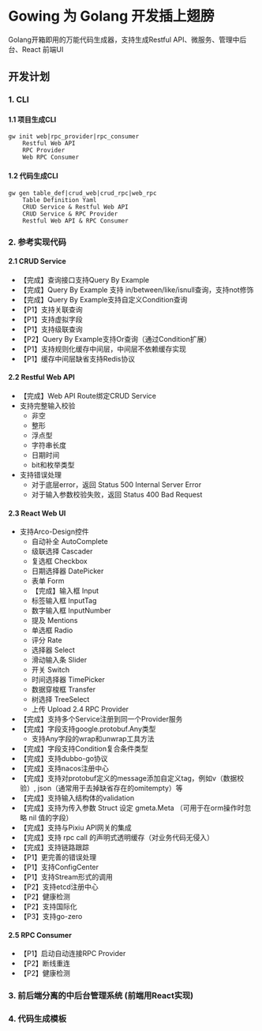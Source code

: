 # Gowing 为 Golang 开发插上翅膀

Golang开箱即用的万能代码生成器，支持生成Restful API、微服务、管理中后台、React 前端UI

## 开发计划
### 1. CLI

#### 1.1 项目生成CLI
    gw init web|rpc_provider|rpc_consumer
        Restful Web API
        RPC Provider
        Web RPC Consumer

#### 1.2  代码生成CLI
    gw gen table_def|crud_web|crud_rpc|web_rpc
        Table Definition Yaml
        CRUD Service & Restful Web API
        CRUD Service & RPC Provider
        Restful Web API & RPC Consumer

### 2. 参考实现代码
#### 2.1 CRUD Service
- 【完成】查询接口支持Query By Example
- 【完成】Query By Example 支持 in/between/like/isnull查询，支持not修饰
- 【完成】Query By Example支持自定义Condition查询
- 【P1】支持关联查询
- 【P1】支持虚拟字段
- 【P1】支持级联查询
- 【P2】Query By Example支持Or查询（通过Condition扩展）
- 【P1】支持规则化缓存中间层，中间层不依赖缓存实现
- 【P1】缓存中间层缺省支持Redis协议
#### 2.2 Restful Web API
- 【完成】Web API Route绑定CRUD Service
- 支持完整输入校验
    - 非空
    - 整形
    - 浮点型
    - 字符串长度
    - 日期时间
    - bit和枚举类型
- 支持错误处理
    - 对于底层error，返回 Status 500 Internal Server Error
    - 对于输入参数校验失败，返回 Status 400 Bad Request
#### 2.3 React Web UI
- 支持Arco-Design控件
    - 自动补全 AutoComplete
    - 级联选择 Cascader
    - 复选框 Checkbox
    - 日期选择器 DatePicker
    - 表单 Form
    - 【完成】输入框 Input
    - 标签输入框 InputTag
    - 数字输入框 InputNumber
    - 提及 Mentions
    - 单选框 Radio
    - 评分 Rate
    - 选择器 Select
    - 滑动输入条 Slider
    - 开关 Switch
    - 时间选择器 TimePicker
    - 数据穿梭框 Transfer
    - 树选择 TreeSelect
    - 上传 Upload
      2.4 RPC Provider
- 【完成】支持多个Service注册到同一个Provider服务
- 【完成】字段支持google.protobuf.Any类型
    - 支持Any字段的wrap和unwrap工具方法
- 【完成】字段支持Condition复合条件类型
- 【完成】支持dubbo-go协议
- 【完成】支持nacos注册中心
- 【完成】支持对protobuf定义的message添加自定义tag，例如v（数据校验）, json（通常用于去掉缺省存在的omitempty）等
- 【完成】支持输入结构体的validation
- 【完成】支持为传入参数 Struct 设定 gmeta.Meta （可用于在orm操作时忽略 nil 值的字段）
- 【完成】支持与Pixiu API网关的集成
- 【完成】支持 rpc call 的声明式透明缓存（对业务代码无侵入）
- 【完成】支持链路跟踪
- 【P1】更完善的错误处理
- 【P1】支持ConfigCenter
- 【P1】支持Stream形式的调用
- 【P2】支持etcd注册中心
- 【P2】健康检测
- 【P2】支持国际化
- 【P3】支持go-zero
#### 2.5 RPC Consumer
- 【P1】启动自动连接RPC Provider
- 【P2】断线重连
- 【P2】健康检测

### 3. 前后端分离的中后台管理系统 (前端用React实现)

### 4. 代码生成模板
